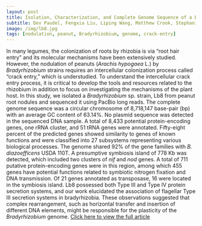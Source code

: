 ```yaml
---
layout: post
title: Isolation, Characterization, and Complete Genome Sequence of a Bradyrhizobium Strain Lb8 From Nodules of Peanut Utilizing Crack Entry Infection
subtitle: Dev Paudel, Fengxia Liu, Liping Wang, Matthew Crook, Stephanie Maya, Ze Peng, Karen Kelley, Jean-Michel Ané, and Jianping Wang
image: /img/lb8.jpg
tags: [nodulation, peanut, Bradyrhizobium, genome, crack-entry]
---
```


In many legumes, the colonization of roots by rhizobia is via “root hair entry” and its molecular mechanisms have been extensively studied. However, the nodulation of peanuts (_Arachis hypogaea_ L.) by _Bradyrhizobium_ strains requires an intercellular colonization process called “crack entry,” which is understudied. To understand the intercellular crack entry process, it is critical to develop the tools and resources related to the rhizobium in addition to focus on investigating the mechanisms of the plant host. In this study, we isolated a _Bradyrhizobium_ sp. strain, Lb8 from peanut root nodules and sequenced it using PacBio long reads. The complete genome sequence was a circular chromosome of 8,718,147 base-pair (bp) with an average GC content of 63.14%. No plasmid sequence was detected in the sequenced DNA sample. A total of 8,433 potential protein-encoding genes, one rRNA cluster, and 51 tRNA genes were annotated. Fifty-eight percent of the predicted genes showed similarity to genes of known functions and were classified into 27 subsystems representing various biological processes. The genome shared 92% of the gene families with _B. diazoefficens_ USDA 110T. A presumptive symbiosis island of 778 Kb was detected, which included two clusters of _nif_ and _nod_ genes. A total of 711 putative protein-encoding genes were in this region, among which 455 genes have potential functions related to symbiotic nitrogen fixation and DNA transmission. Of 21 genes annotated as transposase, 16 were located in the symbiosis island. Lb8 possessed both Type III and Type IV protein secretion systems, and our work elucidated the association of flagellar Type III secretion systems in bradyrhizobia. These observations suggested that complex rearrangement, such as horizontal transfer and insertion of different DNA elements, might be responsible for the plasticity of the _Bradyrhizobium_ genome.
[Click here to view the full article](https://www.frontiersin.org/articles/10.3389/fmicb.2020.00093/full)

